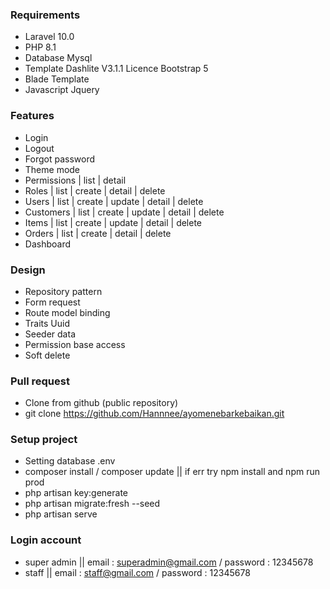 ### Requirements

- Laravel 10.0
- PHP 8.1
- Database Mysql
- Template Dashlite V3.1.1 Licence Bootstrap 5
- Blade Template
- Javascript Jquery

### Features

- Login
- Logout
- Forgot password
- Theme mode
- Permissions   | list | detail
- Roles         | list | create | detail | delete
- Users         | list | create | update | detail | delete
- Customers     | list | create | update | detail | delete
- Items         | list | create | update | detail | delete
- Orders        | list | create | detail | delete
- Dashboard

### Design

- Repository pattern
- Form request 
- Route model binding
- Traits Uuid
- Seeder data
- Permission base access
- Soft delete

### Pull request

- Clone from github (public repository)
- git clone https://github.com/Hannnee/ayomenebarkebaikan.git

### Setup project

- Setting database .env
- composer install / composer update || if err try npm install and npm run prod
- php artisan key:generate
- php artisan migrate:fresh --seed
- php artisan serve

### Login account

- super admin || email : superadmin@gmail.com / password : 12345678
- staff || email : staff@gmail.com / password : 12345678

